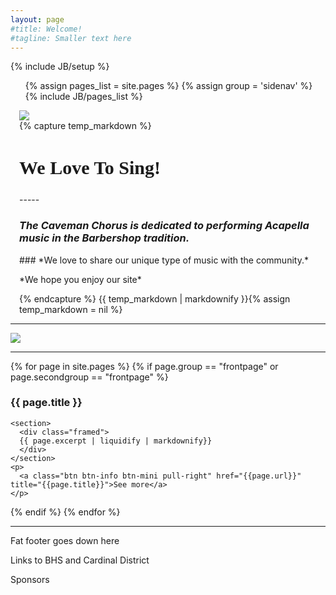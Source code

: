 ```yaml
---
layout: page
#title: Welcome!
#tagline: Smaller text here
---
```

{% include JB/setup %}

<!-- Navigation -->
<div class="row">
  <div class="span2">
    <ul class="c-nav-side">
      {% assign pages_list = site.pages %}
      {% assign group = 'sidenav' %}
      {% include JB/pages_list %}
    </ul>
  </div>
  <div class="span10 banner-section">
    <div class="row-fluid" style="padding-left: 1em">
      <div class="span8">
        <div class="framecontainer">
          <img src="http://www.cavemanchorus.org/images/american2.jpg" class="framed" />
        </div>
      </div>
      <div class="span4">
{% capture temp_markdown %}
<h2 style="font-family:verdana;color:#gggggg;font-family: 'Racing Sans One', cursive;font-size:30px;">We Love To Sing!</h2>
 -----
 <p></p>
<h3> <i> The Caveman Chorus is dedicated to performing Acapella music in the Barbershop tradition.</i></h3>
<p></p>
<p></p>
### *We love to share our unique type of music with the community.*
<p></p>
*We hope you enjoy our site*

{% endcapture %}
{{ temp_markdown | markdownify }}{% assign temp_markdown = nil %}
      </div>
    </div>
  </div>
</div>

---

<img src="http://www.cavemanchorus.org/images/tempnotice2012.jpg" class="framed"/>

---

<div class="row">
{% for page in site.pages %}
  {% if page.group == "frontpage" or page.secondgroup == "frontpage" %}
  <div class="span4">
    <h3>{{ page.title }}</h3>

    <section>
      <div class="framed">
      {{ page.excerpt | liquidify | markdownify}}
      </div>
    </section>
    <p>
      <a class="btn btn-info btn-mini pull-right" href="{{page.url}}" title="{{page.title}}">See more</a>
    </p>
  </div>
  {% endif %}
{% endfor %}
</div>

----
Fat footer goes down here

Links to BHS and Cardinal District

Sponsors